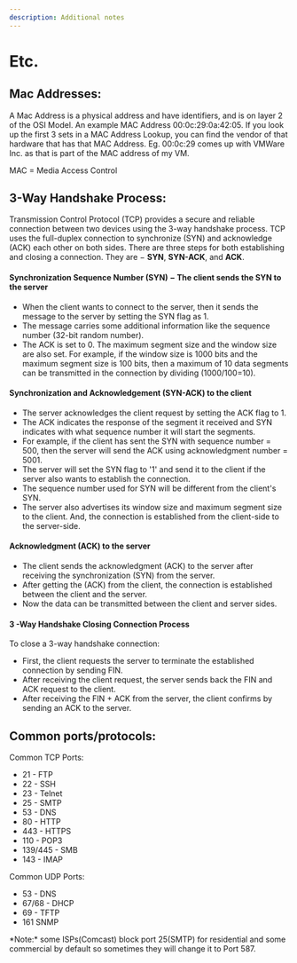 ```yaml
---
description: Additional notes
---
```


# Etc.

## Mac Addresses:

A Mac Address is a physical address and have identifiers, and is on layer 2 of the OSI Model. An example MAC Address 00:0c:29:0a:42:05. If you look up the first 3 sets in a MAC Address Lookup, you can find the vendor of that hardware that has that MAC Address. Eg. 00:0c:29 comes up with VMWare Inc. as that is part of the MAC address of my VM.

MAC = Media Access Control

## 3-Way Handshake Process:

Transmission Control Protocol (TCP) provides a secure and reliable connection between two devices using the 3-way handshake process. TCP uses the full-duplex connection to synchronize (SYN) and acknowledge (ACK) each other on both sides. There are three steps for both establishing and closing a connection. They are − **SYN**, **SYN-ACK**, and **ACK**.

#### Synchronization Sequence Number (SYN) − The client sends the SYN to the server

* When the client wants to connect to the server, then it sends the message to the server by setting the SYN flag as 1.
* The message carries some additional information like the sequence number (32-bit random number).
* The ACK is set to 0. The maximum segment size and the window size are also set. For example, if the window size is 1000 bits and the maximum segment size is 100 bits, then a maximum of 10 data segments can be transmitted in the connection by dividing (1000/100=10).

#### Synchronization and Acknowledgement (SYN-ACK) to the client

* The server acknowledges the client request by setting the ACK flag to 1.
* The ACK indicates the response of the segment it received and SYN indicates with what sequence number it will start the segments.
* For example, if the client has sent the SYN with sequence number = 500, then the server will send the ACK using acknowledgment number = 5001.
* The server will set the SYN flag to '1' and send it to the client if the server also wants to establish the connection.
* The sequence number used for SYN will be different from the client's SYN.
* The server also advertises its window size and maximum segment size to the client. And, the connection is established from the client-side to the server-side.

#### Acknowledgment (ACK) to the server

* The client sends the acknowledgment (ACK) to the server after receiving the synchronization (SYN) from the server.
* After getting the (ACK) from the client, the connection is established between the client and the server.
* Now the data can be transmitted between the client and server sides.

#### 3 -Way Handshake Closing Connection Process

To close a 3-way handshake connection:

* First, the client requests the server to terminate the established connection by sending FIN.
* After receiving the client request, the server sends back the FIN and ACK request to the client.
* After receiving the FIN + ACK from the server, the client confirms by sending an ACK to the server.

## Common ports/protocols:

Common TCP Ports:

* 21 - FTP
* 22 - SSH
* 23 - Telnet
* 25 - SMTP
* 53 - DNS
* 80 - HTTP
* 443 - HTTPS
* 110 - POP3
* 139/445 - SMB
* 143 - IMAP

Common UDP Ports:&#x20;

* 53 - DNS
* 67/68 - DHCP
* 69 - TFTP
* 161 SNMP

\*Note:\* some ISPs(Comcast) block port 25(SMTP) for residential and some commercial by default so sometimes they will change it to Port 587.
